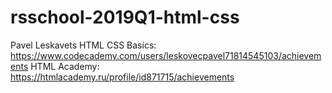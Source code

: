 # rsschool-2019Q1-html-css


Pavel Leskavets
HTML CSS Basics: https://www.codecademy.com/users/leskovecpavel71814545103/achievements 
HTML Academy: https://htmlacademy.ru/profile/id871715/achievements
